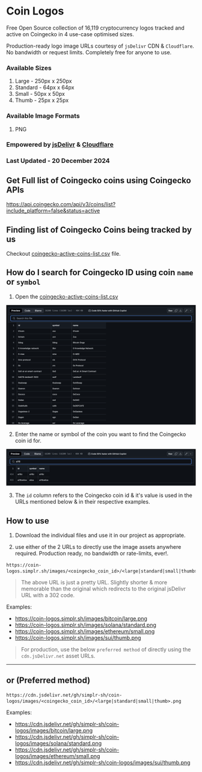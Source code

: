 # Coin Logos



Free Open Source collection of 16,119 cryptocurrency logos tracked and active on Coingecko in 4 use-case optimised sizes.

Production-ready logo image URLs courtesy of `jsDelivr` CDN & `Cloudflare`. No bandwidth or request limits. Completely free for anyone to use.



### Available Sizes
1. Large - 250px x 250px
2. Standard - 64px x 64px
3. Small - 50px x 50px
4. Thumb - 25px x 25px

### Available Image Formats
1. PNG

### Empowered by [jsDelivr](https://jsdelivr.com) & [Cloudflare](https://cloudflare.com)

### Last Updated - 20 December 2024

## Get Full list of Coingecko coins using Coingecko APIs

https://api.coingecko.com/api/v3/coins/list?include_platform=false&status=active


## Finding list of Coingecko Coins being tracked by us

Checkout [coingecko-active-coins-list.csv](/coingecko-active-coins-list.csv) file.


## How do I search for Coingecko ID using coin `name` or `symbol`

1. Open the [coingecko-active-coins-list.csv](https://github.com/simplr-sh/coin-logos/blob/d257503bfed5fa4662e1cf9847ea034e1919acc1/coingecko-active-coins-list.csv)

![Tracked Coins](</readme-assets/view-csv.png>)

2. Enter the name or symbol of the coin you want to find the Coingecko coin id for.

![Filted Coins](/readme-assets//filtered-csv.png)

3. The `id` column refers to the Coingecko coin id & it's value is used in the URLs mentioned below & in their respective examples.


## How to use

1. Download the individual files and use it in our project as appropriate.

2. use either of the 2 URLs to directly use the image assets anywhere required. Production ready, no bandwidth or rate-limits, ever!.

```
https://coin-logos.simplr.sh/images/<coingecko_coin_id>/<large|standard|small|thumb>.png
```
> The above URL is just a pretty URL. Slightly shorter & more memorable than the original which redirects to the original jsDelivr URL with a 302 code.

Examples:

* https://coin-logos.simplr.sh/images/bitcoin/large.png
* https://coin-logos.simplr.sh/images/solana/standard.png
* https://coin-logos.simplr.sh/images/ethereum/small.png
* https://coin-logos.simplr.sh/images/sui/thumb.png


> For production, use the below `preferred method` of directly using the `cdn.jsDelivr.net` asset URLs.

***

## or (Preferred method)

```
https://cdn.jsdelivr.net/gh/simplr-sh/coin-logos/images/<coingecko_coin_id>/<large|standard|small|thumb>.png
```

Examples:

* https://cdn.jsdelivr.net/gh/simplr-sh/coin-logos/images/bitcoin/large.png
* https://cdn.jsdelivr.net/gh/simplr-sh/coin-logos/images/solana/standard.png
* https://cdn.jsdelivr.net/gh/simplr-sh/coin-logos/images/ethereum/small.png
* https://cdn.jsdelivr.net/gh/simplr-sh/coin-logos/images/sui/thumb.png




